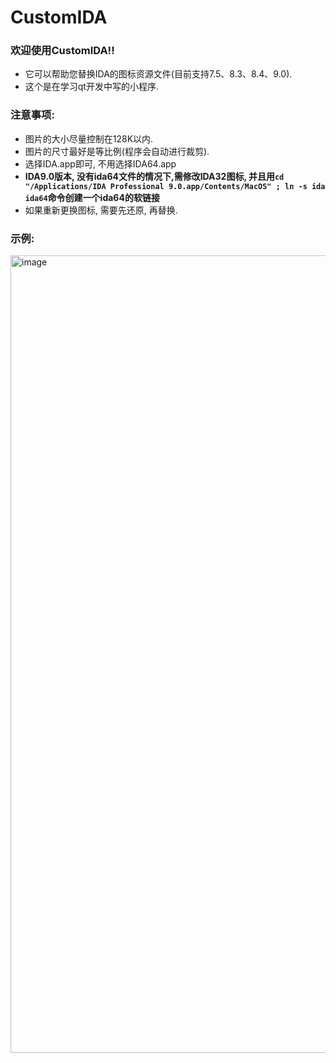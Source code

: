 # CustomIDA
### 欢迎使用CustomIDA!!
- 它可以帮助您替换IDA的图标资源文件(目前支持7.5、8.3、8.4、9.0).
- 这个是在学习qt开发中写的小程序.
### 注意事项:
 - 图片的大小尽量控制在128K以内.
 - 图片的尺寸最好是等比例(程序会自动进行裁剪).
 - 选择IDA.app即可, 不用选择IDA64.app
 - **IDA9.0版本, 没有ida64文件的情况下,需修改IDA32图标, 并且用`cd "/Applications/IDA Professional 9.0.app/Contents/MacOS" ; ln -s ida ida64`命令创建一个ida64的软链接**
 - 如果重新更换图标, 需要先还原, 再替换.

### 示例:
<img width="1276" alt="image" src="https://github.com/yywz1999/CustomIDA/assets/35799450/f9063d97-74f0-443b-a886-fc9190f1834f">
